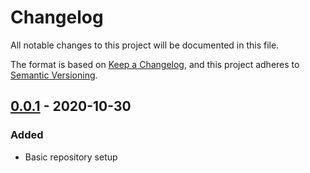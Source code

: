 # Changelog
All notable changes to this project will be documented in this file.

The format is based on [Keep a Changelog](https://keepachangelog.com/en/1.0.0/),
and this project adheres to [Semantic Versioning](https://semver.org/spec/v2.0.0.html).

## [0.0.1] - 2020-10-30
### Added
 - Basic repository setup

[0.0.1]: https://github.com/oricad/oricad/releases/tag/v0.0.1